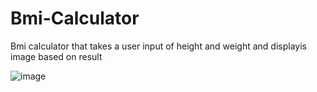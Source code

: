 # Bmi-Calculator
Bmi calculator that takes a user input of height and weight and displayis image based on result

![image](https://github.com/gabrieldcjs/Bmi-Calculator/assets/112210864/3f6ad7e4-86a9-4e83-8bea-8f3a310f92cd)
